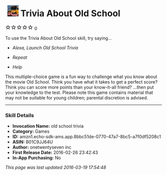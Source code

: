 # &nbsp;<img src="app_icon" alt="Trivia About Old School icon" width="36"> Trivia About Old School
![0 stars](../../../images/ic_star_border_black_18dp_1x.png)![0 stars](../../../images/ic_star_border_black_18dp_1x.png)![0 stars](../../../images/ic_star_border_black_18dp_1x.png)![0 stars](../../../images/ic_star_border_black_18dp_1x.png)![0 stars](../../../images/ic_star_border_black_18dp_1x.png) 0

To use the Trivia About Old School skill, try saying...

* *Alexa, Launch Old School Trivia*

* *Repeat*

* *Help*

This multiple-choice game is a fun way to challenge what you know about the movie Old School.  Think you have what it takes to get a perfect score?  Think you can score more points than your know-it-all friend?  ...then put your knowledge to the test.  Please note this game contains material that may not be suitable for young children; parental discretion is advised.

***

### Skill Details

* **Invocation Name:** old school trivia
* **Category:** Games
* **ID:** amzn1.echo-sdk-ams.app.8bbc51de-0770-47a7-8bc5-a7f0df5208c1
* **ASIN:** B01C9JJ64U
* **Author:** onetwentyseven inc
* **First Release Date:** 2016-02-26 23:42:43
* **In-App Purchasing:** No

*This page was last updated 2016-03-19 17:54:48*
